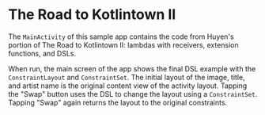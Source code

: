 # The Road to Kotlintown II

The `MainActivity` of this sample app contains the code from Huyen's portion of The Road to Kotlintown II: lambdas with receivers, extension functions, and DSLs.

When run, the main screen of the app shows the final DSL example with the `ConstraintLayout` and `ConstraintSet`. The initial layout of the image, title, and artist name is the original content view of the activity layout. Tapping the "Swap" button uses the DSL to change the layout using a `ConstraintSet`. Tapping "Swap" again returns the layout to the original constraints.